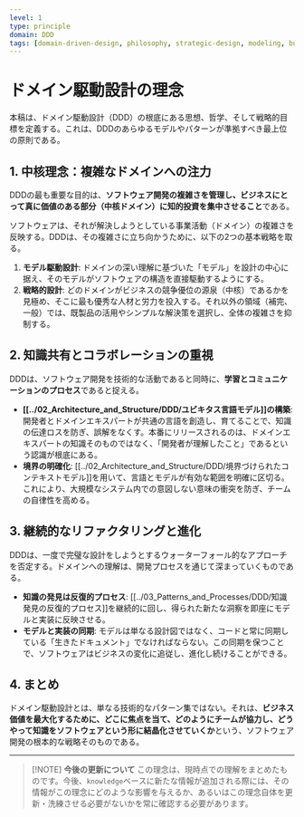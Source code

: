 ```yaml
---
level: 1
type: principle
domain: DDD
tags: [domain-driven-design, philosophy, strategic-design, modeling, business-value]
---
```

# ドメイン駆動設計の理念

本稿は、ドメイン駆動設計（DDD）の根底にある思想、哲学、そして戦略的目標を定義する。これは、DDDのあらゆるモデルやパターンが準拠すべき最上位の原則である。

## 1. 中核理念：複雑なドメインへの注力

DDDの最も重要な目的は、**ソフトウェア開発の複雑さを管理し、ビジネスにとって真に価値のある部分（中核ドメイン）に知的投資を集中させること**である。

ソフトウェアは、それが解決しようとしている事業活動（ドメイン）の複雑さを反映する。DDDは、その複雑さに立ち向かうために、以下の2つの基本戦略を取る。

1.  **モデル駆動設計**: ドメインの深い理解に基づいた「モデル」を設計の中心に据え、そのモデルがソフトウェアの構造を直接駆動するようにする。
2.  **戦略的設計**: どのドメインがビジネスの競争優位の源泉（中核）であるかを見極め、そこに最も優秀な人材と労力を投入する。それ以外の領域（補完、一般）では、既製品の活用やシンプルな解決策を選択し、全体の複雑さを抑制する。

## 2. 知識共有とコラボレーションの重視

DDDは、ソフトウェア開発を技術的な活動であると同時に、**学習とコミュニケーションのプロセス**であると捉える。

- **[[../02_Architecture_and_Structure/DDD/ユビキタス言語モデル]]の構築**: 開発者とドメインエキスパートが共通の言語を創造し、育てることで、知識の伝達ロスを防ぎ、誤解をなくす。本番にリリースされるのは、ドメインエキスパートの知識そのものではなく、「開発者が理解したこと」であるという認識が根底にある。
- **境界の明確化**: [[../02_Architecture_and_Structure/DDD/境界づけられたコンテキストモデル]]を用いて、言語とモデルが有効な範囲を明確に区切る。これにより、大規模なシステム内での意図しない意味の衝突を防ぎ、チームの自律性を高める。

## 3. 継続的なリファクタリングと進化

DDDは、一度で完璧な設計をしようとするウォーターフォール的なアプローチを否定する。ドメインへの理解は、開発プロセスを通じて深まっていくものである。

- **知識の発見は反復的プロセス**: [[../03_Patterns_and_Processes/DDD/知識発見の反復的プロセス]]を継続的に回し、得られた新たな洞察を即座にモデルと実装に反映させる。
- **モデルと実装の同期**: モデルは単なる設計図ではなく、コードと常に同期している「生きたドキュメント」でなければならない。この同期を保つことで、ソフトウェアはビジネスの変化に追従し、進化し続けることができる。

## 4. まとめ

ドメイン駆動設計とは、単なる技術的なパターン集ではない。それは、**ビジネス価値を最大化するために、どこに焦点を当て、どのようにチームが協力し、どうやって知識をソフトウェアという形に結晶化させていくか**という、ソフトウェア開発の根本的な戦略そのものである。

---

> [!NOTE] **今後の更新について**
> この理念は、現時点での理解をまとめたものです。今後、`knowledge`ベースに新たな情報が追加される際には、その情報がこの理念にどのような影響を与えるか、あるいはこの理念自体を更新・洗練させる必要がないかを常に確認する必要があります。

